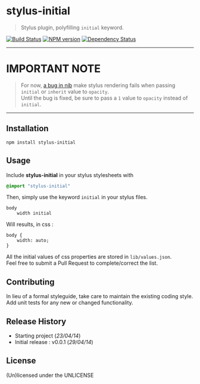 # stylus-initial

> Stylus plugin, polyfilling `initial` keyword.

[![Build Status](https://secure.travis-ci.org/leny/stylus-initial.png?branch=master)](http://travis-ci.org/leny/stylus-initial) [![NPM version](https://badge.fury.io/js/stylus-initial.png)](http://badge.fury.io/js/stylus-initial) [![Dependency Status](https://david-dm.org/leny/stylus-initial.png)](https://david-dm.org/leny/stylus-initial)

* * *

# IMPORTANT NOTE

> For now, [a bug in nib](https://github.com/visionmedia/nib/pull/252) make stylus rendering fails when passing `initial` or `inherit` value to `opacity`.  
> Until the bug is fixed, be sure to pass a `1` value to `opacity` instead of `initial`.

* * *

## Installation

```
npm install stylus-initial
```

## Usage

Include **stylus-initial** in your stylus stylesheets with

```css
@import "stylus-initial"
```

Then, simply use the keyword `initial` in your stylus files.

```stylus
body
    width initial
```

Will results, in css : 

```stylus
body {
    width: auto;
}
```

All the initial values of css properties are stored in `lib/values.json`.  
Feel free to submit a Pull Request to complete/correct the list.

## Contributing

In lieu of a formal styleguide, take care to maintain the existing coding style.  
Add unit tests for any new or changed functionality.

## Release History

* Starting project (*23/04/14*)
* Initial release : v0.0.1 (*29/04/14*)

## License
(Un)licensed under the UNLICENSE

